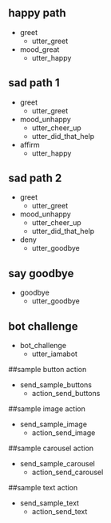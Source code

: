 ## happy path
* greet
  - utter_greet
* mood_great
  - utter_happy

## sad path 1
* greet
  - utter_greet
* mood_unhappy
  - utter_cheer_up
  - utter_did_that_help
* affirm
  - utter_happy

## sad path 2
* greet
  - utter_greet
* mood_unhappy
  - utter_cheer_up
  - utter_did_that_help
* deny
  - utter_goodbye

## say goodbye
* goodbye
  - utter_goodbye

## bot challenge
* bot_challenge
  - utter_iamabot

##sample button action
* send_sample_buttons
    - action_send_buttons

##sample image action
* send_sample_image
    - action_send_image

##sample carousel action
* send_sample_carousel
    - action_send_carousel

##sample text action
* send_sample_text
    - action_send_text
